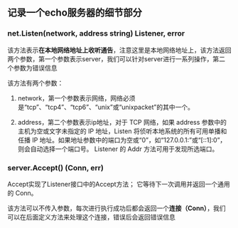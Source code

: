 ## 记录一个echo服务器的细节部分
### net.Listen(network, address string) Listener, error
该方法表示**在本地网络地址上收听通告**，注意这里是本地网络地址上，该方法返回两个参数，第一个参数表示server，我们可以针对server进行一系列操作，第二个参数为错误信息

该方法有两个参数：
1. network，第一个参数表示网络，网络必须是“tcp”、“tcp4”、“tcp6”、“unix”或“unixpacket”的其中一个。

2. address，第二个参数表示ip地址，对于 TCP 网络，如果 address 参数中的主机为空或文字未指定的 IP 地址，Listen 将侦听本地系统的所有可用单播和任播 IP 地址。如果地址参数中的端口为空或“0”，如“127.0.0.1:”或“[::1]:0”，则会自动选择一个端口号。 Listener 的 Addr 方法可用于发现所选端口。

### server.Accept() (Conn, err)
Accept实现了Listener接口中的Accept方法； 它等待下一次调用并返回一个通用的 Conn。

该方法可以不传入参数，每次进行执行成功后都会返回一个**连接（Conn）**，我们可以在后面定义方法来处理这个连接，错误后会返回错误信息